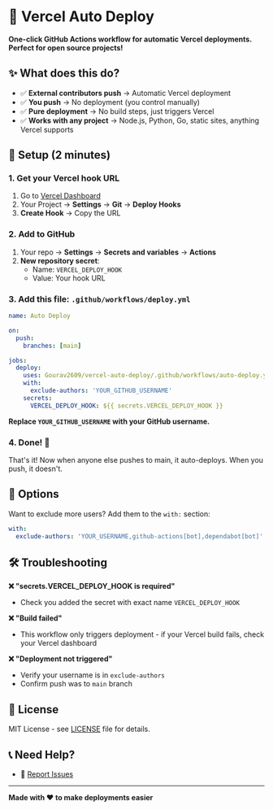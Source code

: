 # 🚀 Vercel Auto Deploy

**One-click GitHub Actions workflow for automatic Vercel deployments. Perfect for open source projects!**

## ✨ What does this do?

- ✅ **External contributors push** → Automatic Vercel deployment
- ✅ **You push** → No deployment (you control manually)  
- ✅ **Pure deployment** → No build steps, just triggers Vercel
- ✅ **Works with any project** → Node.js, Python, Go, static sites, anything Vercel supports

## 🚀 Setup (2 minutes)

### 1. Get your Vercel hook URL
1. Go to [Vercel Dashboard](https://vercel.com/dashboard)
2. Your Project → **Settings** → **Git** → **Deploy Hooks**
3. **Create Hook** → Copy the URL

### 2. Add to GitHub
1. Your repo → **Settings** → **Secrets and variables** → **Actions**
2. **New repository secret**:
   - Name: `VERCEL_DEPLOY_HOOK`
   - Value: Your hook URL

### 3. Add this file: `.github/workflows/deploy.yml`
```yaml
name: Auto Deploy

on:
  push:
    branches: [main]

jobs:
  deploy:
    uses: Gourav2609/vercel-auto-deploy/.github/workflows/auto-deploy.yml@main
    with:
      exclude-authors: 'YOUR_GITHUB_USERNAME'
    secrets:
      VERCEL_DEPLOY_HOOK: ${{ secrets.VERCEL_DEPLOY_HOOK }}
```

**Replace `YOUR_GITHUB_USERNAME` with your GitHub username.**

### 4. Done! 🎉

That's it! Now when anyone else pushes to main, it auto-deploys. When you push, it doesn't.

## 🔧 Options

Want to exclude more users? Add them to the `with:` section:

```yaml
with:
  exclude-authors: 'YOUR_USERNAME,github-actions[bot],dependabot[bot]'  # Skip these users
```

## 🛠️ Troubleshooting

**❌ "secrets.VERCEL_DEPLOY_HOOK is required"**
- Check you added the secret with exact name `VERCEL_DEPLOY_HOOK`

**❌ "Build failed"**
- This workflow only triggers deployment - if your Vercel build fails, check your Vercel dashboard

**❌ "Deployment not triggered"**
- Verify your username is in `exclude-authors`
- Confirm push was to `main` branch

## 📄 License

MIT License - see [LICENSE](LICENSE) file for details.

## 📞 Need Help?

- 🐛 [Report Issues](https://github.com/Gourav2609/vercel-auto-deploy/issues)

---

**Made with ❤️ to make deployments easier**
